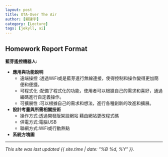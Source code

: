 ```yaml
---
layout: post
title: OTA-Over The Air
author: [賴建宇]
category: [Lecture]
tags: [jekyll, ai]
---
```

## Homework Report Format
**藍芽遙控機器人:**<br>
* **應用與功能說明**<br>
  - 遠端操控 :透過WiFi或是藍芽進行無線連接，使得控制和操作變得更加簡便和便捷。
  - 可程式化 :配備了程式化的功能，使用者可以根據自己的需求和喜好，通過編碼進行自定義操作。
  - 可擴展性 :可以根據自己的需求和想法，進行各種創新的改進和擴展。
* **設計考量與所需相關技術**
  - 操作方式:透過開發版架設網站 藉由網站更改程式碼
  - 供電方式:電腦USB
  - 聯網方式:WiFi或行動熱點
* **系統方塊圖**<br>
---
*This site was last updated {{ site.time | date: "%B %d, %Y" }}.*


